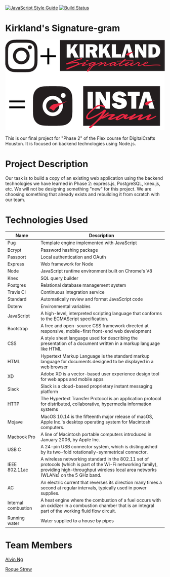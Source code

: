 [![JavaScript Style Guide](https://img.shields.io/badge/code_style-standard-brightgreen.svg)](https://standardjs.com)
[![Build Status](https://travis-ci.org/ngalvin93/kirkland-signature-gram.svg?branch=master)](https://travis-ci.org/ngalvin93/kirkland-signature-gram)
# Kirkland's Signature-gram

![KS Logo](https://github.com/ngalvin93/kirkland-signature-gram/blob/master/kslogo.png?raw=true)

This is our final project for "Phase 2" of the Flex course for DigitalCrafts Houston. It is focused on backend technologies using Node.js.


# Project Description

Our task is to build a copy of an existing web application using the backend technologies we have learned in Phase 2: express.js, PostgreSQL, knex.js, etc. We will not be designing something "new" for this project. We are choosing something that already exists and rebuilding it from scratch with our team.


# Technologies Used

| Name                | Description                                                                                                                                                                                     |
|---------------------|-------------------------------------------------------------------------------------------------------------------------------------------------------------------------------------------------|
| Pug                 | Template engine implemented with JavaScript                                                                                                                                                     |
| Bcrypt              | Password hashing package                                                                                                                                                                        |
| Passport            | Local authentication and OAuth                                                                                                                                                                  |
| Express             | Web framework for Node                                                                                                                                                                          |
| Node                | JavaScript runtime environment built on Chrome's V8                                                                                                                                             |
| Knex                | SQL query builder                                                                                                                                                                               |
| Postgres            | Relational database management system                                                                                                                                                           |
| Travis CI           | Continuous integration service                                                                                                                                                                  |
| Standard            | Automatically review and format JavaScript code                                                                                                                                                 |
| Dotenv              | Environmental variables                                                                                                                                                                         |
| JavaScript          | A high-level, interpreted scripting language that conforms to the ECMAScript specification.                                                                                                     |
| Bootstrap           | A free and open-source CSS framework directed at responsive, mobile-first front-end web development                                                                                             |
| CSS                 | A style sheet language used for describing the presentation of a document written in a markup language like HTML                                                                                |
| HTML                | Hypertext Markup Language is the standard markup language for documents designed to be displayed in a web browser                                                                               |
| XD                  | Adobe XD is a vector-based user experience design tool for web apps and mobile apps                                                                                                             |
| Slack               | Slack is a cloud-based proprietary instant messaging platform                                                                                                                                   |
| HTTP                | The Hypertext Transfer Protocol is an application protocol for distributed, collaborative, hypermedia information systems                                                                       |
| Mojave              | MacOS 10.14 is the fifteenth major release of macOS, Apple Inc.'s desktop operating system for Macintosh computers.                                                                             |
| Macbook Pro         | A line of Macintosh portable computers introduced in January 2006, by Apple Inc.                                                                                                                |
| USB C               | A 24-pin USB connector system, which is distinguished by its two-fold rotationally-symmetrical connector.                                                                                       |
| IEEE 802.11ac       | A wireless networking standard in the 802.11 set of protocols (which is part of the Wi-Fi networking family), providing high-throughput wireless local area networks (WLANs) on the 5 GHz band. |
| AC                  | An electric current that reverses its direction many times a second at regular intervals, typically used in power supplies.                                                                     |
| Internal combustion | A heat engine where the combustion of a fuel occurs with an oxidizer in a combustion chamber that is an integral part of the working fluid flow circuit.                                        |
| Running water       | Water supplied to a house by pipes                                                                                                                                                              |

# Team Members

[Alvin Ng](https://github.com/ngalvin93)

[Roque Strew](https://github.com/roquestrew)
